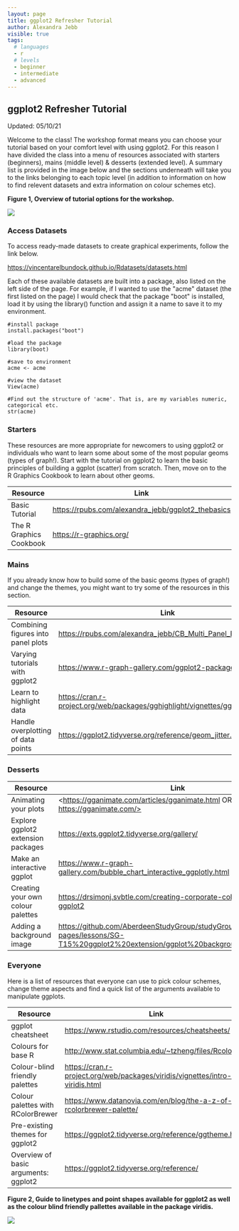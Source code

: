 ```yaml
---
layout: page
title: ggplot2 Refresher Tutorial
author: Alexandra Jebb
visible: true
tags: 
  # languages
  - r
  # levels
  - beginner
  - intermediate
  - advanced
---
```


## ggplot2 Refresher Tutorial

Updated: 05/10/21 

Welcome to the class! The workshop format means you can choose your tutorial based on your comfort level with using ggplot2. For this reason I have divided the class into a menu of resources associated with starters (beginners), mains (middle level) & desserts (extended level). A summary list is provided in the image below and the sections underneath will take you to the links belonging to each topic level (in addition to information on how to find relevent datasets and extra information on colour schemes etc).

**Figure 1, Overview of tutorial options for the workshop.**

<img src="../images/Class Menu.png">

### Access Datasets

To access ready-made datasets to create graphical experiments, follow the link below. 

<https://vincentarelbundock.github.io/Rdatasets/datasets.html>

Each of these available datasets are built into a package, also listed on the left side of the page. For example, if I wanted to use the "acme" dataset (the first listed on the page) I would check that the package "boot" is installed, load it by using the library() function and assign it a name to save it to my environment.

```
#install package
install.packages("boot")

#load the package
library(boot)

#save to environment
acme <- acme

#view the dataset
View(acme)

#Find out the structure of 'acme'. That is, are my variables numeric, categorical etc.
str(acme)
```

### Starters

These resources are more appropriate for newcomers to using ggplot2 or individuals who want to learn some about some of the most popular geoms (types of graph!). Start with the tutorial on ggplot2 to learn the basic principles of building a ggplot (scatter) from scratch. Then, move on to the R Graphics Cookbook to learn about other geoms. 

Resource | Link
--- | ---
Basic Tutorial | <https://rpubs.com/alexandra_jebb/ggplot2_thebasics>
The R Graphics Cookbook | <https://r-graphics.org/>

### Mains

If you already know how to build some of the basic geoms (types of graph!) and change the themes, you might want to try some of the resources in this section.

Resource                                 | Link
-----------------------------------------|----------------------------------------------------------------------------------
Combining figures into panel plots       | <https://rpubs.com/alexandra_jebb/CB_Multi_Panel_Plots>
Varying tutorials with ggplot2           | <https://www.r-graph-gallery.com/ggplot2-package.html>
Learn to highlight data                  | <https://cran.r-project.org/web/packages/gghighlight/vignettes/gghighlight.html>
Handle overplotting of data points       | <https://ggplot2.tidyverse.org/reference/geom_jitter.html>


### Desserts

Resource                                 | Link
-----------------------------------------|--------------------------------------------------------------------------
Animating your plots                     | <https://gganimate.com/articles/gganimate.html OR https://gganimate.com/>
Explore ggplot2 extension packages       | <https://exts.ggplot2.tidyverse.org/gallery/>
Make an interactive ggplot               | <https://www.r-graph-gallery.com/bubble_chart_interactive_ggplotly.html>
Creating your own colour palettes        | <https://drsimonj.svbtle.com/creating-corporate-colour-palettes-for-ggplot2>
Adding a background image                |<https://github.com/AberdeenStudyGroup/studyGroup/blob/gh-pages/lessons/SG-T15%20ggplot2%20extension/ggplot%20background%20image.Rmd>


### Everyone

Here is a list of resources that everyone can use to pick colour schemes, change theme aspects and find a quick list of the arguments available to manipulate ggplots. 

Resource                              | Link                                                                              
--------------------------------------|-----------------------------------------------------------------------------------
ggplot cheatsheet                     | <https://www.rstudio.com/resources/cheatsheets/> 
Colours for base R                    | <http://www.stat.columbia.edu/~tzheng/files/Rcolor.pdf>
Colour-blind friendly palettes        | <https://cran.r-project.org/web/packages/viridis/vignettes/intro-to-viridis.html>
Colour palettes with RColorBrewer     | <https://www.datanovia.com/en/blog/the-a-z-of-rcolorbrewer-palette/>
Pre-existing themes for ggplot2       | <https://ggplot2.tidyverse.org/reference/ggtheme.html>
Overview of basic arguments: ggplot2  | <https://ggplot2.tidyverse.org/reference/>


**Figure 2, Guide to linetypes and point shapes available for ggplot2 as well as the colour blind friendly pallettes available in the package viridis.**

<img src="../images/aesthetics guide.png">
